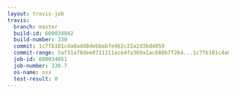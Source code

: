 ```yaml
---
layout: travis-job
travis:
  branch: master
  build-id: 600034042
  build-number: 330
  commit: 1c7fb101c4a0add8debbab7e962c22a2d3bd4059
  commit-range: 5af31a78dee0711111ace4fa369a1ac680b7f264...1c7fb101c4a0add8debbab7e962c22a2d3bd4059
  job-id: 600034051
  job-number: 330.7
  os-name: osx
  test-result: 0
---
```

